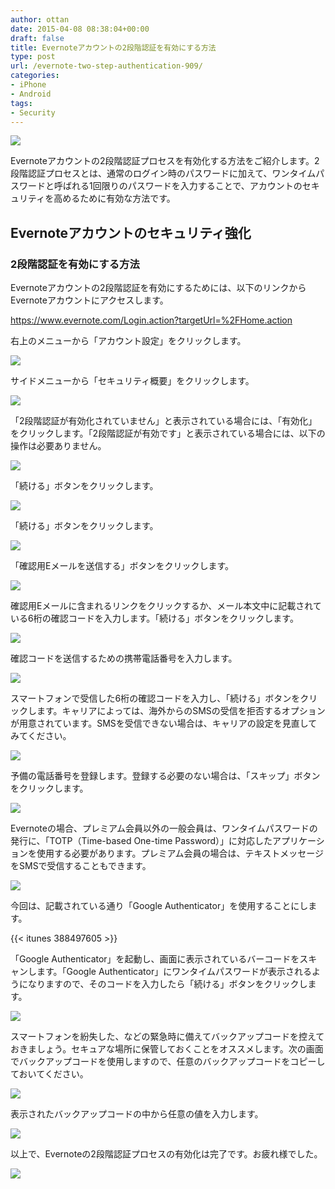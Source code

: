 ```yaml
---
author: ottan
date: 2015-04-08 08:38:04+00:00
draft: false
title: Evernoteアカウントの2段階認証を有効にする方法
type: post
url: /evernote-two-step-authentication-909/
categories:
- iPhone
- Android
tags:
- Security
---
```


![](/images/2015/04/150406-55224a814e472.jpg)






Evernoteアカウントの2段階認証プロセスを有効化する方法をご紹介します。2段階認証プロセスとは、通常のログイン時のパスワードに加えて、ワンタイムパスワードと呼ばれる1回限りのパスワードを入力することで、アカウントのセキュリティを高めるために有効な方法です。





## Evernoteアカウントのセキュリティ強化





### 2段階認証を有効にする方法





Evernoteアカウントの2段階認証を有効にするためには、以下のリンクからEvernoteアカウントにアクセスします。



https://www.evernote.com/Login.action?targetUrl=%2FHome.action



右上のメニューから「アカウント設定」をクリックします。





![](/images/2015/04/150406-55224a822061c.png)






サイドメニューから「セキュリティ概要」をクリックします。





![](/images/2015/04/150406-55224a8403d2b.png)






「2段階認証が有効化されていません」と表示されている場合には、「有効化」をクリックします。「2段階認証が有効です」と表示されている場合には、以下の操作は必要ありません。





![](/images/2015/04/150406-55224a84d8f5f.png)






「続ける」ボタンをクリックします。





![](/images/2015/04/150406-55224a86872d9.png)






「続ける」ボタンをクリックします。





![](/images/2015/04/150406-55224a8921dde.png)






「確認用Eメールを送信する」ボタンをクリックします。





![](/images/2015/04/150406-55224a8b0e95e.png)






確認用Eメールに含まれるリンクをクリックするか、メール本文中に記載されている6桁の確認コードを入力します。「続ける」ボタンをクリックします。





![](/images/2015/04/150406-55224a8ccff3c.png)






確認コードを送信するための携帯電話番号を入力します。





![](/images/2015/04/150406-55224a8e8d4e9.png)






スマートフォンで受信した6桁の確認コードを入力し、「続ける」ボタンをクリックします。キャリアによっては、海外からのSMSの受信を拒否するオプションが用意されています。SMSを受信できない場合は、キャリアの設定を見直してみてください。





![](/images/2015/04/150406-55224a9029b3e.png)






予備の電話番号を登録します。登録する必要のない場合は、「スキップ」ボタンをクリックします。





![](/images/2015/04/150406-55224a91db32b.png)






Evernoteの場合、プレミアム会員以外の一般会員は、ワンタイムパスワードの発行に、「TOTP（Time-based One-time Password）」に対応したアプリケーションを使用する必要があります。プレミアム会員の場合は、テキストメッセージをSMSで受信することもできます。





![](/images/2015/04/150406-55224a93c72f3.png)






今回は、記載されている通り「Google Authenticator」を使用することにします。



{{< itunes 388497605 >}}



「Google Authenticator」を起動し、画面に表示されているバーコードをスキャンします。「Google Authenticator」にワンタイムパスワードが表示されるようになりますので、そのコードを入力したら「続ける」ボタンをクリックします。





![](/images/2015/04/150406-55224a994a338.png)






スマートフォンを紛失した、などの緊急時に備えてバックアップコードを控えておきましょう。セキュアな場所に保管しておくことをオススメします。次の画面でバックアップコードを使用しますので、任意のバックアップコードをコピーしておいてください。





![](/images/2015/04/150406-55224a9be8e67.png)






表示されたバックアップコードの中から任意の値を入力します。





![](/images/2015/04/150406-55224a9f8aeb0.png)






以上で、Evernoteの2段階認証プロセスの有効化は完了です。お疲れ様でした。





![](/images/2015/04/150406-55224aa11195b.png)


